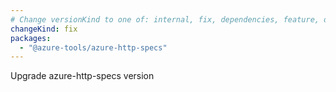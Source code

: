 ```yaml
---
# Change versionKind to one of: internal, fix, dependencies, feature, deprecation, breaking
changeKind: fix
packages:
  - "@azure-tools/azure-http-specs"
---
```


Upgrade azure-http-specs version
